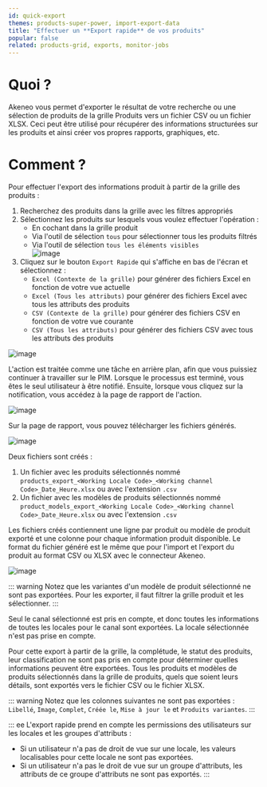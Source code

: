 ```yaml
---
id: quick-export
themes: products-super-power, import-export-data
title: "Effectuer un **Export rapide** de vos produits"
popular: false
related: products-grid, exports, monitor-jobs
---
```


# Quoi ?

Akeneo vous permet d'exporter le résultat de votre recherche ou une sélection de produits de la grille Produits vers un fichier CSV ou un fichier XLSX. Ceci peut être utilisé pour récupérer des informations structurées sur les produits et ainsi créer vos propres rapports, graphiques, etc.

# Comment ?
Pour effectuer l'export des informations produit à partir de la grille des produits :
1. Recherchez des produits dans la grille avec les filtres appropriés
1. Sélectionnez les produits sur lesquels vous voulez effectuer l'opération :
    - En cochant dans la grille produit
    - Via l'outil de sélection `tous` pour sélectionner tous les produits filtrés
    - Via l'outil de sélection `tous les éléments visibles`   
![image](Produits_BulkActions_fr.png)
1.  Cliquez sur le bouton `Export Rapide` qui s'affiche en bas de l'écran et sélectionnez :
    - `Excel (Contexte de la grille)` pour générer des fichiers Excel en fonction de votre vue actuelle
    - `Excel (Tous les attributs)` pour générer des fichiers Excel avec tous les attributs des produits
    - `CSV (Contexte de la grille)` pour générer des fichiers CSV en fonction de votre vue courante
    - `CSV (Tous les attributs)` pour générer des fichiers CSV avec tous les attributs des produits

![image](Produits_QuickExportDropdropdown_fr.png)

L'action est traitée comme une tâche en arrière plan, afin que vous puissiez continuer à travailler sur le PIM. Lorsque le processus est terminé, vous êtes le seul utilisateur à être notifié. Ensuite, lorsque vous cliquez sur la notification, vous accédez à la page de rapport de l'action.

![image](Products_QuickExportNotification_fr.gif)

Sur la page de rapport, vous pouvez télécharger les fichiers générés.

![image](Produits_QuickExportDownload_fr.png)

Deux fichiers sont créés :
1. Un fichier avec les produits sélectionnés nommé `products_export_<Working Locale Code>_<Working channel Code>_Date_Heure.xlsx` ou avec l'extension `.csv`
2. Un fichier avec les modèles de produits sélectionnés nommé `product_models_export_<Working Locale Code>_<Working channel Code>_Date_Heure.xlsx` ou avec l'extension `.csv`

Les fichiers créés contiennent une ligne par produit ou modèle de produit exporté et une colonne pour chaque information produit disponible. Le format du fichier généré est le même que pour l'import et l'export du produit au format CSV ou XLSX avec le connecteur Akeneo.

![image](Exporte_XLSXexample_fr.png)

::: warning
Notez que les variantes d'un modèle de produit sélectionné ne sont pas exportées. Pour les exporter, il faut filtrer la grille produit et les sélectionner.
:::

Seul le canal sélectionné est pris en compte, et donc toutes les informations de toutes les locales pour le canal sont exportées. La locale sélectionnée n'est pas prise en compte.

Pour cette export à partir de la grille, la complétude, le statut des produits, leur classification ne sont pas pris en compte pour déterminer quelles informations peuvent être exportées. Tous les produits et modèles de produits sélectionnés dans la grille de produits, quels que soient leurs détails, sont exportés vers le fichier CSV ou le fichier XLSX.

::: warning
Notez que les colonnes suivantes ne sont pas exportées : `Libellé`, `Image`, `Complet`, `Créée le`, `Mise à jour le` et `Produits variantes`.
:::

::: ee
L'export rapide prend en compte les permissions des utilisateurs sur les locales  et les groupes d'attributs :
  * Si un utilisateur n'a pas de droit de vue sur une locale, les valeurs localisables pour cette locale ne sont pas exportées.
  * Si un utilisateur n'a pas le droit de vue sur un groupe d'attributs, les attributs de ce groupe d'attributs ne sont pas exportés.
:::

